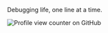 Debugging life, one line at a time. <br/>

![Profile view counter on GitHub](https://komarev.com/ghpvc/?username=aady01)
